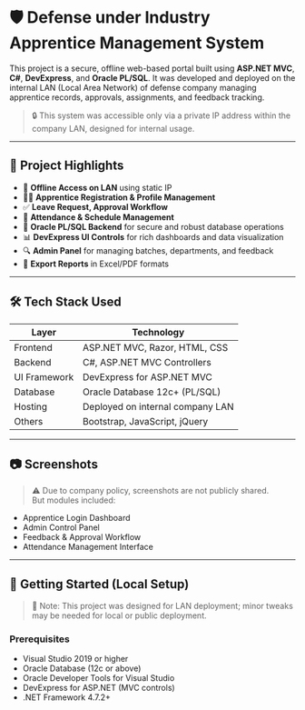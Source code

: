 # 🛡️ Defense under Industry Apprentice Management System

This project is a secure, offline web-based portal built using **ASP.NET MVC**, **C#**, **DevExpress**, and **Oracle PL/SQL**. It was developed and deployed on the internal LAN (Local Area Network) of defense company managing apprentice records, approvals, assignments, and feedback tracking.

> 🔒 This system was accessible only via a private IP address within the company LAN, designed for internal usage.

---

## 📌 Project Highlights

- 🔐 **Offline Access on LAN** using static IP
- 🧑‍🎓 **Apprentice Registration & Profile Management**
- ✅ **Leave Request, Approval Workflow**
- 📅 **Attendance & Schedule Management**
- 📝 **Oracle PL/SQL Backend** for secure and robust database operations
- 📊 **DevExpress UI Controls** for rich dashboards and data visualization
- 🔍 **Admin Panel** for managing batches, departments, and feedback
- 📁 **Export Reports** in Excel/PDF formats

---

## 🛠️ Tech Stack Used

| Layer        | Technology                         |
|--------------|------------------------------------|
| Frontend     | ASP.NET MVC, Razor, HTML, CSS      |
| Backend      | C#, ASP.NET MVC Controllers        |
| UI Framework | DevExpress for ASP.NET MVC         |
| Database     | Oracle Database 12c+ (PL/SQL)      |
| Hosting      | Deployed on internal company LAN   |
| Others       | Bootstrap, JavaScript, jQuery      |

---

## 📷 Screenshots

> ⚠️ Due to company policy, screenshots are not publicly shared.  
But modules included:
- Apprentice Login Dashboard
- Admin Control Panel
- Feedback & Approval Workflow
- Attendance Management Interface

---

## 🚀 Getting Started (Local Setup)

> 📝 Note: This project was designed for LAN deployment; minor tweaks may be needed for local or public deployment.

### Prerequisites

- Visual Studio 2019 or higher
- Oracle Database (12c or above)
- Oracle Developer Tools for Visual Studio
- DevExpress for ASP.NET (MVC controls)
- .NET Framework 4.7.2+
